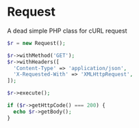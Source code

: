# Request
A dead simple PHP class for cURL request

```php
$r = new Request();

$r->withMethod('GET');
$r->withHeaders([
  'Content-Type' => 'application/json',
  'X-Requested-With' => 'XMLHttpRequest',
]);

$r->execute();

if ($r->getHttpCode() === 200) {
  echo $r->getBody();
}
```
